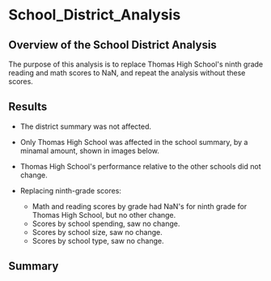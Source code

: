 # School_District_Analysis
## Overview of the School District Analysis
The purpose of this analysis is to replace Thomas High School's ninth grade reading and math scores to NaN, and repeat the analysis without these scores.
## Results
  - The district summary was not affected.
  - Only Thomas High School was affected in the school summary, by a minamal amount, shown in images below.
  
  - Thomas High School's performance relative to the other schools did not change.
  - Replacing ninth-grade scores:
    - Math and reading scores by grade had NaN's for ninth grade for Thomas High School, but no other change.
    - Scores by school spending, saw no change.
    - Scores by school size, saw no change.
    - Scores by school type, saw no change.
## Summary
